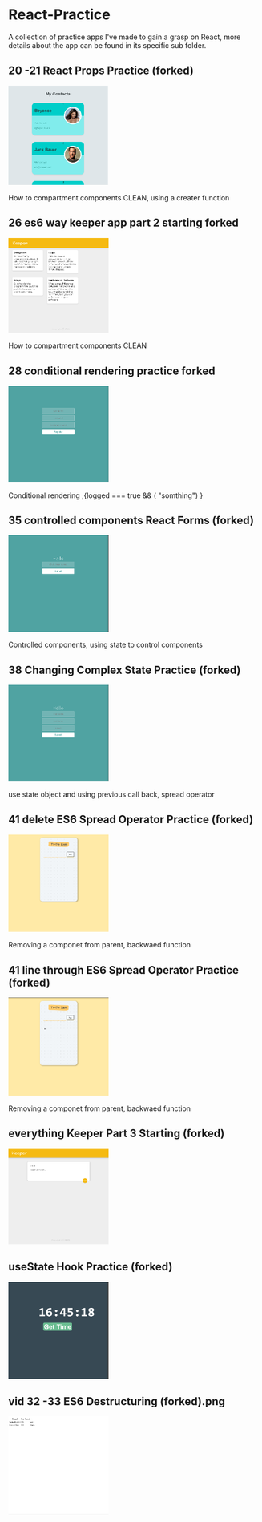 # React-Practice
A collection of practice apps I've made to gain a grasp on React, more details about the app can be found in its specific sub folder.

## 20 -21 React Props Practice (forked)
<p float="left">
  <img src="https://github.com/more-mr/garbage/blob/nothing/React%20Stuff/READMEimg/20%20-21%20React%20Props%20Practice%20(forked).png" width="200" />
</p>

<p>How to compartment components CLEAN, using a creater function</p>

## 26 es6 way keeper app part 2 starting forked
<p float="left">
  <img src="https://github.com/more-mr/garbage/blob/nothing/React%20Stuff/READMEimg/26%20ES6%20WAY%20%3D%20Keeper%20App%20Part%202%20Starting%20(forked).png" width="200" />
</p>

<p>How to compartment components CLEAN</p>

## 28 conditional rendering practice forked
<p float="left">
  <img src="https://github.com/more-mr/garbage/blob/nothing/React%20Stuff/READMEimg/28%20Conditional%20Rendering%20Practice%20(forked).png" width="200" />
</p>

<p>Conditional rendering ,{logged === true && ( "somthing") } </p>

## 35 controlled components React Forms (forked)
<p float="left">
  <img src="https://github.com/more-mr/garbage/blob/nothing/React%20Stuff/READMEimg/35%20controlled%20components%20React%20Forms%20(forked).png" width="200" />
</p>

<p>Controlled components, using state to control components</p>

## 38 Changing Complex State Practice (forked)
<p float="left">
  <img src="https://github.com/more-mr/garbage/blob/nothing/React%20Stuff/READMEimg/38%20Changing%20Complex%20State%20Practice%20(forked).png" width="200" />
</p>

<p>use state object and using previous call back, spread operator</p>

## 41 delete ES6 Spread Operator Practice (forked)
<p float="left">
  <img src="https://github.com/more-mr/garbage/blob/nothing/React%20Stuff/READMEimg/41%20delete%20ES6%20Spread%20Operator%20Practice%20(forked).png" width="200" />
</p>

<p>Removing a componet from parent, backwaed function </p>

## 41 line through ES6 Spread Operator Practice (forked)
<p float="left">
  <img src="https://github.com/more-mr/garbage/blob/nothing/React%20Stuff/READMEimg/41%20line%20through%20ES6%20Spread%20Operator%20Practice%20(forked).png" width="200" />
</p>

<p>Removing a componet from parent, backwaed function </p>

## everything Keeper Part 3 Starting (forked)
<p float="left">
  <img src="https://github.com/more-mr/garbage/blob/nothing/React%20Stuff/READMEimg/everything%20Keeper%20Part%203%20Starting%20(forked).png" width="200" />
</p>

## useState Hook Practice (forked)
<p float="left">
  <img src="https://github.com/more-mr/garbage/blob/nothing/React%20Stuff/READMEimg/useState%20Hook%20Practice%20(forked).png" width="200" />
</p>

## vid 32 -33 ES6 Destructuring (forked).png
<p float="left">
  <img src="https://github.com/more-mr/garbage/blob/nothing/React%20Stuff/READMEimg/vid%2032%20-33%20ES6%20Destructuring%20(forked).png" width="200" />
</p>
